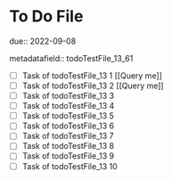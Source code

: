 # To Do File

due:: 2022-09-08

metadatafield:: todoTestFile_13_61

- [ ] Task of todoTestFile_13 1 [[Query me]]
- [ ] Task of todoTestFile_13 2 [[Query me]]
- [ ] Task of todoTestFile_13 3
- [ ] Task of todoTestFile_13 4
- [ ] Task of todoTestFile_13 5
- [ ] Task of todoTestFile_13 6
- [ ] Task of todoTestFile_13 7
- [ ] Task of todoTestFile_13 8
- [ ] Task of todoTestFile_13 9
- [ ] Task of todoTestFile_13 10
